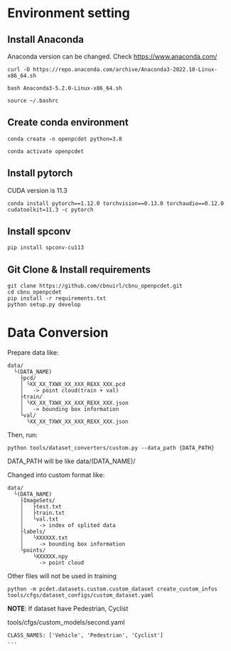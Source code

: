# Environment setting

## Install Anaconda

Anaconda version can be changed. Check https://www.anaconda.com/
```
curl -O https://repo.anaconda.com/archive/Anaconda3-2022.10-Linux-x86_64.sh
```
```
bash Anaconda3-5.2.0-Linux-x86_64.sh
```
```
source ~/.bashrc
```

## Create conda environment

```
conda create -n openpcdet python=3.8
```
```
conda activate openpcdet
```

## Install pytorch

CUDA version is 11.3
```
conda install pytorch==1.12.0 torchvision==0.13.0 torchaudio==0.12.0 cudatoolkit=11.3 -c pytorch
```

## Install spconv

```
pip install spconv-cu113
```

## Git Clone & Install requirements

```
git clone https://github.com/cbnuirl/cbnu_openpcdet.git
cd cbnu_openpcdet
pip install -r requirements.txt
python setup.py develop
```

# Data Conversion

Prepare data like:
```
data/
  └(DATA_NAME)
    ├pcd/
    │ └XX_XX_TXWX_XX_XXX_REXX_XXX.pcd
    │   -> point cloud(train + val)
    ├train/
    │ └XX_XX_TXWX_XX_XXX_REXX_XXX.json
    │   -> bounding box information
    └val/
      └XX_XX_TXWX_XX_XXX_REXX_XXX.json
```

Then, run:
```
python tools/dataset_converters/custom.py --data_path {DATA_PATH}
```

DATA_PATH will be like data/(DATA_NAME)/

Changed into custom format like:
```
data/
  └(DATA_NAME)
    ├ImageSets/   
    │	├test.txt
    │	├train.txt
    │	└val.txt
    │     -> index of splited data
    ├labels/
    │	└XXXXXX.txt
    │	  -> bounding box information
    └points/
        └XXXXXX.npy
          -> point cloud
```

Other files will not be used in training

```
python -m pcdet.datasets.custom.custom_dataset create_custom_infos tools/cfgs/dataset_configs/custom_dataset.yaml
```

**NOTE**: If dataset have Pedestrian, Cyclist

tools/cfgs/custom_models/second.yaml
```
CLASS_NAMES: ['Vehicle', 'Pedestrian', 'Cyclist']  
...
```
